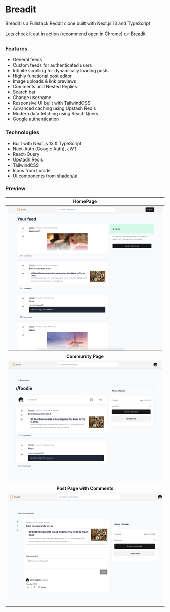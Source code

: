 # Breadit
Breadit is a Fullstack Reddit clone built with Next.js 13 and TypeScript

Lets check it out in action (recommend open in Chrome) :point_right: [Breadit](https://ho-breadit.vercel.app/)

### Features
- General feeds
- Custom feeds for authenticated users
- Infinite scrolling for dynamically loading posts
- Highly functional post editor
- Image uploads & link previews
- Comments and Nested Replies
- Search bar
- Change username
- Responsive UI built with TailwindCSS
- Advanced caching using Upstash Redis
- Modern data fetching using React-Query
- Google authentication

### Technologies
- Built with Next.js 13 & TypeScript
- Next-Auth (Google Auth), JWT
- React-Query
- Upstadh Redis
- TailwindCSS
- Icons from Lucide
- UI components from [shadcn/ui](https://ui.shadcn.com)

### Preview
| **HomePage** |
|:---:|
| <img src="./preview/HomePage.png" width="750" height="auto"> 
|**Community Page** |
| <img src="./preview/Community.png" width="750" height="auto"> | 
| **Post Page with Comments** |
| <img src="./preview/Post.png" width="750" height="auto"> |
